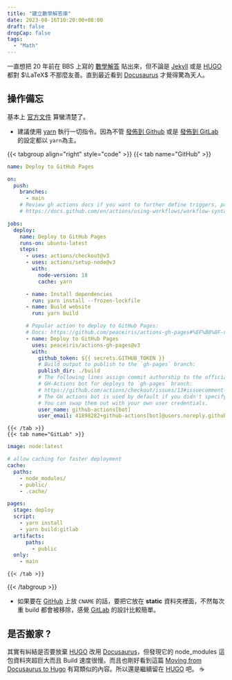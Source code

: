 ```yaml
---
title: "建立數學解答庫"
date: 2023-08-16T10:20:00+08:00
draft: false
dropCap: false
tags:
  - "Math"
---
```


一直想把 20 年前在 BBS 上寫的 [數學解答](https://hjwu.github.io/math-log) 貼出來，但不論是 [Jekyll](https://jekyllrb.com/) 或是 [HUGO](https://gohugo.io/) 都對 $\LaTeX$ 不那麼友善。直到最近看到 [Docusaurus](https://docusaurus.io/) 才覺得驚為天人。

## 操作備忘

基本上 [官方文件](https://docusaurus.io/docs) 算蠻清楚了。

+ 建議使用 [yarn](https://yarnpkg.com/) 執行一切指令。因為不管 [發佈到 Github](https://docusaurus.io/docs/deployment#triggering-deployment-with-github-actions) 或是 [發佈到 GitLab](https://tw-docs.com/docs/static-site-generators/docusaurus-gitlab-pages/#create-ci-configuration) 的設定都以 `yarn`為主。

{{< tabgroup align="right" style="code" >}}
    {{< tab name="GitHub" >}}
```yml
name: Deploy to GitHub Pages

on:
  push:
    branches:
      - main
    # Review gh actions docs if you want to further define triggers, paths, etc
    # https://docs.github.com/en/actions/using-workflows/workflow-syntax-for-github-actions#on

jobs:
  deploy:
    name: Deploy to GitHub Pages
    runs-on: ubuntu-latest
    steps:
      - uses: actions/checkout@v3
      - uses: actions/setup-node@v3
        with:
          node-version: 18
          cache: yarn

      - name: Install dependencies
        run: yarn install --frozen-lockfile
      - name: Build website
        run: yarn build

      # Popular action to deploy to GitHub Pages:
      # Docs: https://github.com/peaceiris/actions-gh-pages#%EF%B8%8F-docusaurus
      - name: Deploy to GitHub Pages
        uses: peaceiris/actions-gh-pages@v3
        with:
          github_token: ${{ secrets.GITHUB_TOKEN }}
          # Build output to publish to the `gh-pages` branch:
          publish_dir: ./build
          # The following lines assign commit authorship to the official
          # GH-Actions bot for deploys to `gh-pages` branch:
          # https://github.com/actions/checkout/issues/13#issuecomment-724415212
          # The GH actions bot is used by default if you didn't specify the two fields.
          # You can swap them out with your own user credentials.
          user_name: github-actions[bot]
          user_email: 41898282+github-actions[bot]@users.noreply.github.com
```
    {{< /tab >}}
    {{< tab name="GitLab" >}}
```yml
image: node:latest

# allow caching for faster deployment
cache:
  paths:
    - node_modules/
    - public/
    - .cache/

pages:
  stage: deploy
  script:
    - yarn install
    - yarn build:gitlab
  artifacts:
      paths:
        - public
  only:
    - main
```
    {{< /tab >}}  
{{< /tabgroup >}}

+ 如果要在 [GitHub](https://github.com/) 上放 `CNAME` 的話，要把它放在 **static** 資料夾裡面，不然每次重 build 都會被移除，感覺 [GitLab](https://gitlab.com/) 的設計比較簡單。

## 是否搬家 ?

其實有糾結是否要放棄 [HUGO](https://gohugo.io/) 改用 [Docusaurus](https://docusaurus.io/)，但發現它的 node_modules 這包資料夾超巨大而且 Build 速度很慢。而且也剛好看到這篇 [Moving from Docusaurus to Hugo](https://ricard.dev/moving-from-docusaurus-to-hugo/) 有寫類似的內容。所以還是繼續留在 [HUGO](https://gohugo.io/) 吧。 ☕